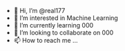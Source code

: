 - 👋 Hi, I’m @real177
- 👀 I’m interested in Machine Learning
- 🌱 I’m currently learning 000
- 💞️ I’m looking to collaborate on 000
- 📫 How to reach me ...

<!---
real177/real177 is a ✨ special ✨ repository because its `README.md` (this file) appears on your GitHub profile.
You can click the Preview link to take a look at your changes.
--->
